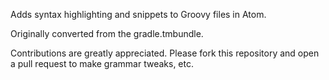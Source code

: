 Adds syntax highlighting and snippets to Groovy files in Atom.

Originally converted from the gradle.tmbundle.

Contributions are greatly appreciated. Please fork this repository and open a pull request to make grammar tweaks, etc.
